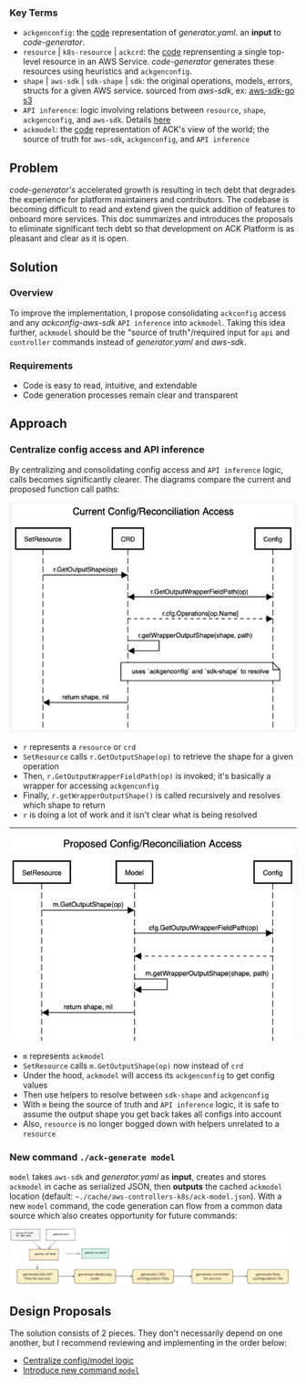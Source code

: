 ### Key Terms
* `ackgenconfig`: the [code](https://github.com/aws-controllers-k8s/code-generator/blob/82c294c2e8fc6ba23baa0034520e84351bb7a32f/pkg/generate/config/config.go#L24) representation of *generator.yaml*. an **input** to *code-generator*.
* `resource` | `k8s-resource` | `ackcrd`: the [code](https://github.com/aws-controllers-k8s/code-generator/blob/82c294c2e8fc6ba23baa0034520e84351bb7a32f/pkg/model/crd.go#L63) reprensenting a single top-level resource in an AWS Service. *code-generator* generates these resources using heuristics and `ackgenconfig`.
* `shape` | `aws-sdk` | `sdk-shape` | `sdk`: the original operations, models, errors, structs for a given AWS service. sourced from *aws-sdk*, ex: [aws-sdk-go s3](https://github.com/aws/aws-sdk-go/blob/4fd4b72d1a40237285232f1b16c1d13de4f1220d/models/apis/s3/2006-03-01/api-2.json#L1)
* `API inference`: logic involving relations between `resource`, `shape`, `ackgenconfig`, and `aws-sdk`. Details [here](https://aws-controllers-k8s.github.io/community/docs/contributor-docs/api-inference/)
* `ackmodel`: the [code](https://github.com/aws-controllers-k8s/code-generator/blob/82c294c2e8fc6ba23baa0034520e84351bb7a32f/pkg/model/model.go#L36) representation of ACK's view of the world; the source of truth for `aws-sdk`, `ackgenconfig`, and `API inference`


## Problem
*code-generator's* accelerated growth is resulting in tech debt that degrades the experience for platform maintainers and contributors. The codebase is becoming difficult to read and extend given the quick addition of features to onboard more services. This doc summarizes and introduces the proposals to eliminate significant tech debt so that development on ACK Platform is as pleasant and clear as it is open.


## Solution

### Overview
To improve the implementation, I propose consolidating `ackconfig` access and any *ackconfig-aws-sdk* `API inference` into `ackmodel`. Taking this idea further, `ackmodel` should be the "source of truth"/required input for `api` and `controller` commands instead of *generator.yaml* and *aws-sdk*.


### Requirements
* Code is easy to read, intuitive, and extendable
* Code generation processes remain clear and transparent

## Approach

### Centralize config access and API inference
By centralizing and consolidating config access and `API inference` logic, calls becomes significantly clearer. The diagrams compare the current and proposed function call paths:

![current-config-access](./images/current_config_access.png)
* `r` represents a `resource` or `crd`
* `SetResource` calls `r.GetOutputShape(op)` to retrieve the shape for a given operation
* Then, `r.GetOutputWrapperFieldPath(op)` is invoked; it's basically a wrapper for accessing `ackgenconfig`
* Finally, `r.getWrapperOutputShape()` is called recursively and resolves which shape to return
* `r` is doing a lot of work and it isn't clear what is being resolved


---

![proposed-config-access](./images/proposed_config_access.png)
* `m` represents `ackmodel`
* `SetResource` calls `m.GetOutputShape(op)` now instead of `crd`
* Under the hood, `ackmodel` will access its `ackgenconfig` to get config values
* Then use helpers to resolve between `sdk-shape` and `ackgenconfig`
* With `m` being the source of truth and `API inference` logic, it is safe to assume the output shape you get back takes all configs into account
* Also, `resource` is no longer bogged down with helpers unrelated to a `resource`


### New command `./ack-generate model`
`model` takes `aws-sdk` and *generator.yaml* as **input**, creates and stores `ackmodel` in cache as serialized JSON, then **outputs** the cached `ackmodel` location (default: `~./cache/aws-controllers-k8s/ack-model.json`). With a new `model` command, the code generation can flow from a common data source which also creates opportunity for future commands:

![proposed-gen](./images/proposed_gen.png)


## Design Proposals
The solution consists of 2 pieces. They don't necessarily depend on one another, but I recommend reviewing and implementing in the order below:
   * [Centralize config/model logic](./centralize_1.md)
   * [Introduce new command `model`](./model_cmd_2.md)